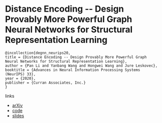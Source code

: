 # Distance Encoding -- Design Provably More Powerful Graph Neural Networks for Structural Representation Learning

```
@incollection{degnn_neurips20,
title = {Distance Encoding -- Design Provably More Powerful Graph Neural Networks for Structural Representation Learning},
author = {Pan Li and Yanbang Wang and Hongwei Wang and Jure Leskovec},
booktitle = {Advances in Neural Information Processing Systems (NeurIPS) 33},
year = {2020},
publisher = {Curran Associates, Inc.}
}
```

links
- [arXiv](https://arxiv.org/abs/2009.00142)
- [code](https://github.com/snap-stanford/distance-encoding)
- [slides](https://drive.google.com/file/d/1rGgbjoOP8Y2Uc9MbZgsAIfnXYEP58rcT/view)
